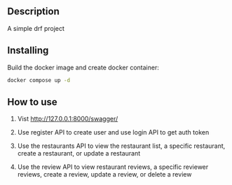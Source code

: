 ## Description
A simple drf project

## Installing

Build the docker image and create docker container:
```sh
docker compose up -d
```

## How to use

1. Vist http://127.0.0.1:8000/swagger/

2. Use register API to create user and use login API to get auth token

3. Use the restaurants API to view the restaurant list, a specific restaurant, create a restaurant, or update a restaurant

4. Use the review API to view restaurant reviews, a specific reviewer reviews, create a review, update a review, or delete a review
